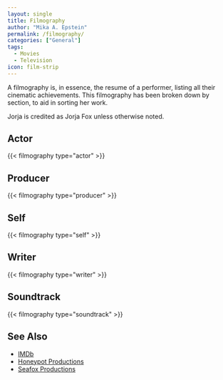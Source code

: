 ```yaml
---
layout: single
title: Filmography
author: "Mika A. Epstein"
permalink: /filmography/
categories: ["General"]
tags:
  - Movies
  - Television
icon: film-strip
---
```

A filmography is, in essence, the resume of a performer, listing all their cinematic achievements. This filmography has been broken down by section, to aid in sorting her work.

Jorja is credited as Jorja Fox unless otherwise noted.

## Actor

{{< filmography type="actor" >}}

## Producer

{{< filmography type="producer" >}}

## Self

{{< filmography type="self" >}}

## Writer

{{< filmography type="writer" >}}

## Soundtrack

{{< filmography type="soundtrack" >}}

## See Also

* [IMDb](http://www.imdb.com/name/nm0289080/)
* [Honeypot Productions](/library/honeypot/)
* [Seafox Productions](/library/seafox/)
